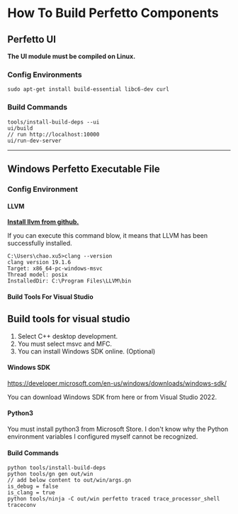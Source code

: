 # How To Build Perfetto Components



## Perfetto UI

**The UI module must be compiled on Linux.**



### Config Environments

```
sudo apt-get install build-essential libc6-dev curl
```



### Build Commands

```
tools/install-build-deps --ui
ui/build
// run http://localhost:10000
ui/run-dev-server
```



***



## Windows Perfetto Executable File

### Config Environment

#### LLVM

[**Install llvm from github.**](https://github.com/llvm/llvm-project/releases)

If you can execute this command blow, it means that LLVM has been successfully installed.

```
C:\Users\chao.xu5>clang --version
clang version 19.1.6
Target: x86_64-pc-windows-msvc
Thread model: posix
InstalledDir: C:\Program Files\LLVM\bin
```

#### Build Tools For Visual Studio

## Build tools for visual studio

1. Select C++ desktop development.
2. You must select msvc and MFC.
3. You can install Windows SDK online. (Optional)


#### Windows SDK

https://developer.microsoft.com/en-us/windows/downloads/windows-sdk/

You can download Windows SDK from here or from Visual Studio 2022. 

#### Python3

You must install python3 from Microsoft Store. I don't know why the Python environment variables I configured myself cannot be recognized.

#### Build Commands
```
python tools/install-build-deps
python tools/gn gen out/win
// add below content to out/win/args.gn
is_debug = false
is_clang = true
python tools/ninja -C out/win perfetto traced trace_processor_shell traceconv
```